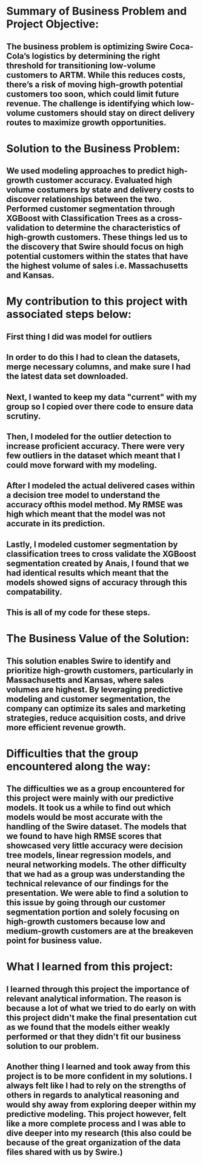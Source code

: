# Summary of Business Problem and Project Objective:
## The business problem is optimizing Swire Coca-Cola’s logistics by determining the right threshold for transitioning low-volume customers to ARTM. While this reduces costs, there’s a risk of moving high-growth potential customers too soon, which could limit future revenue. The challenge is identifying which low-volume customers should stay on direct delivery routes to maximize growth opportunities.

# Solution to the Business Problem:
## We used modeling approaches to predict high-growth customer accuracy. Evaluated high volume costumers by state and delivery costs to discover relationships between the two. Performed customer segmentation through XGBoost with Classification Trees as a cross-validation to determine the characteristics of high-growth customers. These things led us to the discovery that Swire should focus on high potential customers within the states that have the highest volume of sales i.e. Massachusetts and Kansas. 

# My contribution to this project with associated steps below:
## First thing I did was model for outliers
## In order to do this I had to clean the datasets, merge necessary columns, and make sure I had the latest data set downloaded.
## Next, I wanted to keep my data "current" with my group so I copied over there code to ensure data scrutiny.
## Then, I modeled for the outlier detection to increase proficient accuracy. There were very few outliers in the dataset which meant that I could move forward with my modeling.
## After I modeled the actual delivered cases within a decision tree model to understand the accuracy ofthis model method. My RMSE was high which meant that the model was not accurate in its prediction.
## Lastly, I modeled customer segmentation by classification trees to cross validate the XGBoost segmentation created by Anais, I found that we had identical results which meant that the models showed signs of accuracy through this compatability.
## This is all of my code for these steps.

# The Business Value of the Solution:
## This solution enables Swire to identify and prioritize high-growth customers, particularly in Massachusetts and Kansas, where sales volumes are highest. By leveraging predictive modeling and customer segmentation, the company can optimize its sales and marketing strategies, reduce acquisition costs, and drive more efficient revenue growth.

# Difficulties that the group encountered along the way:
## The difficulties we as a group encountered for this project were mainly with our predictive models. It took us a while to find out which models would be most accurate with the handling of the Swire dataset. The models that we found to have high RMSE scores that showcased very little accuracy were decision tree models, linear regression models, and neural networking models. The other difficulty that we had as a group was understanding the technical relevance of our findings for the presentation. We were able to find a solution to this issue by going through our customer segmentation portion and solely focusing on high-growth customers because low and medium-growth customers are at the breakeven point for business value.

# What I learned from this project:
## I learned through this project the importance of relevant analytical information. The reason is because a lot of what we tried to do early on with this project didn't make the final presentation cut as we found that the models either weakly performed or that they didn't fit our business solution to our problem. 
## Another thing I learned and took away from this project is to be more confident in my solutions. I always felt like I had to rely on the strengths of others in regards to analytical reasoning and would shy away from exploring deeper within my predictive modeling. This project however, felt like a more complete process and I was able to dive deeper into my research (this also could be because of the great organization of the data files shared with us by Swire.)
